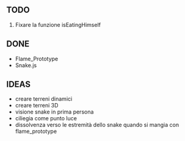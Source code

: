 ## TODO
1. Fixare la funzione isEatingHimself

## DONE
- Flame_Prototype
- Snake.js

## IDEAS
- creare terreni dinamici
- creare terreni 3D
- visione snake in prima persona
- ciliegia come punto luce
- dissolvenza verso le estremità dello snake quando si mangia con flame_prototype
